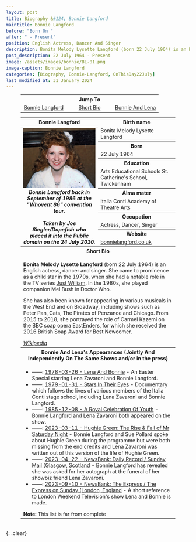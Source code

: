 ```yaml
---
layout: post
title: Biography &#124; Bonnie Langford
maintitle: Bonnie Langford
before: "Born On "
after: " - Present"
position: English Actress, Dancer And Singer
description: Bonita Melody Lysette Langford (born 22 July 1964) is an English actress, dancer and singer. She came to prominence as a child star in the 1970s, when she had a notable role in the TV series Just William. In the 1980s, she played companion Mel Bush in Doctor Who. She has also been known for appearing in various musicals in the West End and on Broadway, including shows such as Peter Pan, Cats, The Pirates of Penzance and Chicago. From 2015 to 2018, she portrayed the role of Carmel Kazemi on the BBC soap opera EastEnders, for which she received the 2016 British Soap Award for Best Newcomer.
post_description: 22 July 1964 - Present
image: /assets/images/bonnie/BL-01.png
image-caption: Bonnie Langford
categories: [Biography, Bonnie-Langford, OnThisDay22July]
last_modified_at: 31 January 2024
---
```


<figure class="fig3">
<table style="text-align:center;">
<tr><th colspan="3">Jump To</th></tr>
<tr><td style="width:33.33%;"><a href="#infobox1">Bonnie Langford</a></td><td style="width:33.33%;"><a href="#infobox2">Short Bio</a></td><td style="width:33.33%;"><a href="#infobox3">Bonnie And Lena</a></td></tr>
</table>
</figure>

<figure class="fig3">
<table>
<tr id="infobox1"><th>Bonnie Langford</th><th>Birth name</th></tr>
<tr class="top"><th rowspan="12" style="width:50%;">
<a href="/assets/images/bonnie/BL-01.png"><img src="/assets/images/bonnie/BL-01.png" class="full-width zoom-in" /></a>
<cite>Bonnie Langford back in September of 1986 at the "Whovent 86" convention tour.<br /><br />Taken by Joe Siegler/Dopefish who placed it into the Public domain on the 24 July 2010.</cite>
</th></tr>
<tr><td>Bonita Melody Lysette Langford</td></tr>
<tr><th>Born</th></tr>
<tr><td>22 July 1964</td></tr>
<tr><th>Education</th></tr>
<tr><td>Arts Educational Schools St. Catherine's School, Twickenham</td></tr>
<tr><th>Alma mater</th></tr>
<tr><td>Italia Conti Academy of Theatre Arts</td></tr>
<tr><th>Occupation</th></tr>
<tr><td>Actress, Dancer, Singer</td></tr>
<tr><th>Website</th></tr>
<tr><td><a class="external-link" href="https://www.bonnielangford.co.uk/">bonnielangford.co.uk</a></td></tr>
<tr id="infobox2" class="split"><th colspan="3">Short Bio</th></tr>
<tr><td colspan="2">
<p><strong>Bonita Melody Lysette Langford</strong> (born 22 July 1964) is an English actress, dancer and singer. She came to prominence as a child star in the 1970s, when she had a notable role in the TV series <a class="external-link" href="https://youtu.be/GUczkXl_uVU?feature=shared">Just William</a>. In the 1980s, she played companion Mel Bush in Doctor Who.</p>
<p>She has also been known for appearing in various musicals in the West End and on Broadway, including shows such as Peter Pan, Cats, The Pirates of Penzance and Chicago. From 2015 to 2018, she portrayed the role of Carmel Kazemi on the BBC soap opera EastEnders, for which she received the 2016 British Soap Award for Best Newcomer.</p>
<cite><a class="external-link" href="https://en.wikipedia.org/wiki/Bonnie_Langford">Wikipedia</a></cite>
</td></tr>
<tr id="infobox3" class="split"><th colspan="2" class="whitespace">Bonnie And Lena's Appearances
(Jointly And Independently On The Same Shows and/or in the press)</th></tr>
<tr><td colspan="2"><ul>
<li>&#8212;&#8212;&#58; <a href="/1978-03-26-lena-and-bonnie">1978-03-26 - Lena And Bonnie</a> - An Easter Special starring Lena Zavaroni and Bonnie Langford.</li>
<li>&#8212;&#8212;&#58; <a href="/1979-01-31-stars-in-their-eyes">1979-01-31 - Stars In Their Eyes</a> - Documentary which follows the lives of various members of the Italia Conti stage school, including Lena Zavaroni and Bonnie Langford.</li>
<li>&#8212;&#8212;&#58; <a href="/1985-12-08-a-royal-celebration-of-youth">1985-12-08 - A Royal Celebration Of Youth</a> - Bonnie Langford and Lena Zavaroni both appeared on the show.</li>
<li>&#8212;&#8212;&#58; <a href="/2023-03-11-hughie-green-the-rise-fall-of-mr-saturday-night">2023-03-11 - Hughie Green: The Rise & Fall of Mr Saturday Night</a> - Bonnie Langford and Sue Pollard spoke about Hughie Green during the programme but were both missing from the end credits and Lena Zavaroni was written out of this version of the life of Hughie Green.</li>
<li>&#8212;&#8212;&#58; <a href="/2023-04-22-Newsbank">2023-04-22 - NewsBank: Daily Record / Sunday Mail (Glasgow, Scotland</a> - Bonnie Langford has revealed she was asked for her autograph at the funeral of her showbiz friend Lena Zavaroni.</li>
<li>&#8212;&#8212;&#58; <a href="/2023-09-10-Newsbank">2023-09-10 - NewsBank: The Express / The Express on Sunday (London, England</a> - A short reference to London Weekend Television's show Lena and Bonnie is made.</li>
</ul>
<strong>Note:</strong> This list is far from complete
</td></tr>
</table>
</figure>

<br />{: .clear}

<style>
#infobox2, #infobox3 {scroll-margin-top: -3px;}
</style>

